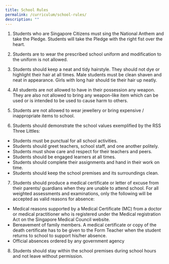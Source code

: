 ```yaml
---
title: School Rules
permalink: /curriculum/school-rules/
description: ""
---
```

1. Students who are Singapore Citizens must sing the National Anthem and take the Pledge. Students will take the Pledge with the right fist over the heart.

2. Students are to wear the prescribed school uniform and modification to the uniform is not allowed.

3. Students should keep a neat and tidy hairstyle. They should not dye or highlight their hair at all times. Male students must be clean shaven and neat in appearance. Girls with long hair should tie their hair up neatly. 

4. All students are not allowed to have in their possession any weapon. They are also not allowed to bring any weapon-like item which can be used or is intended to be used to cause harm to others. 

5. Students are not allowed to wear jewellery or bring expensive / inappropriate items to school. 

6. Students should demonstrate the school values exemplified by the RSS Three Littles: 
* Students must be punctual for all school activities. 
*  Students should greet teachers, school staff, and one another politely. 
* Students must show care and respect for their teachers and peers. 
* Students should be engaged learners at all times. 
* Students should complete their assignments and hand in their work on time. 
* Students should keep the school premises and its surroundings clean. 


7. Students should produce a medical certificate or letter of excuse from their parents/ guardians when they are unable to attend school. For all weighted assessments and examinations, only the following will be accepted as valid reasons for absence: 
* Medical reasons supported by a Medical Certificate (MC) from a doctor or medical practitioner who is registered under the Medical registration Act on the Singapore Medical Council website. 
* Bereavement of family members. A medical certificate or copy of the death certificate has to be given to the Form Teacher when the student returns to school to support his/her absence. 
*  Official absences ordered by any government agency 

8. Students should stay within the school premises during school hours and not leave without permission.